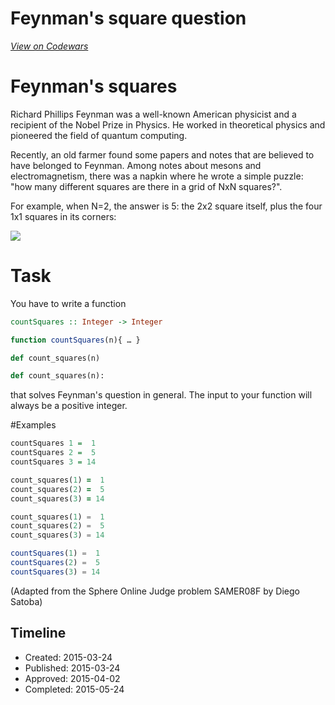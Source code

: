 # Feynman's square question
[*View on Codewars*](https://www.codewars.com/kata/feynmans-square-question)

# Feynman's squares
Richard Phillips Feynman was a well-known American physicist and a recipient of the Nobel Prize in Physics. He worked in theoretical physics and pioneered the field of quantum computing.

Recently, an old farmer found some papers and notes that are believed to have belonged to Feynman. Among notes about mesons and electromagnetism, there was a napkin where he wrote a simple puzzle: "how many different squares are there in a grid of NxN squares?".

For example, when N=2, the answer is 5: the 2x2 square itself, plus the four 1x1 squares in its corners:

<img src=http://www.spoj.com/content/disatoba:feynman.gif>

# Task

You have to write a function

```haskell
countSquares :: Integer -> Integer
```
```javascript
function countSquares(n){ … }
```
```ruby
def count_squares(n)
```
```python
def count_squares(n):
```

that solves Feynman's question in general. The input to your function will always be a positive integer.

#Examples

```haskell
countSquares 1 =  1
countSquares 2 =  5
countSquares 3 = 14
```
```ruby
count_squares(1) =  1
count_squares(2) =  5
count_squares(3) = 14
```
```python
count_squares(1) =  1
count_squares(2) =  5
count_squares(3) = 14
```
```javascript
countSquares(1) =  1
countSquares(2) =  5
countSquares(3) = 14
```


(Adapted from the Sphere Online Judge problem SAMER08F by Diego Satoba)

## Timeline
- Created: 2015-03-24
- Published: 2015-03-24
- Approved: 2015-04-02
- Completed: 2015-05-24